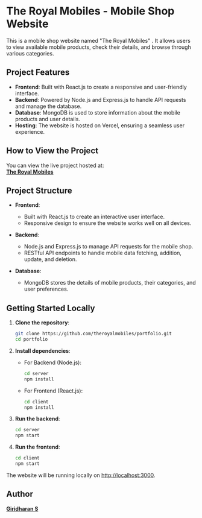 
# The Royal Mobiles - Mobile Shop Website

This is a mobile shop website named "The Royal Mobiles" . It allows users to view available mobile products, check their details, and browse through various categories.

## Project Features

- **Frontend**: Built with React.js to create a responsive and user-friendly interface.
- **Backend**: Powered by Node.js and Express.js to handle API requests and manage the database.
- **Database**: MongoDB is used to store information about the mobile products and user details.
- **Hosting**: The website is hosted on Vercel, ensuring a seamless user experience.

## How to View the Project

You can view the live project hosted at:  
**[The Royal Mobiles](https://theroyalmobiles.vercel.app)**

## Project Structure

- **Frontend**:
  - Built with React.js to create an interactive user interface.
  - Responsive design to ensure the website works well on all devices.
  
- **Backend**:
  - Node.js and Express.js to manage API requests for the mobile shop.
  - RESTful API endpoints to handle mobile data fetching, addition, update, and deletion.

- **Database**:
  - MongoDB stores the details of mobile products, their categories, and user preferences.

## Getting Started Locally

1. **Clone the repository**:
   ```bash
   git clone https://github.com/theroyalmobiles/portfolio.git
   cd portfolio
   ```

2. **Install dependencies**:
   - For Backend (Node.js):
     ```bash
     cd server
     npm install
     ```
   - For Frontend (React.js):
     ```bash
     cd client
     npm install
     ```

3. **Run the backend**:
   ```bash
   cd server
   npm start
   ```

4. **Run the frontend**:
   ```bash
   cd client
   npm start
   ```

The website will be running locally on [http://localhost:3000](http://localhost:3000).

## Author
**[Giridharan S](https://giridharans.vercel.app)**
